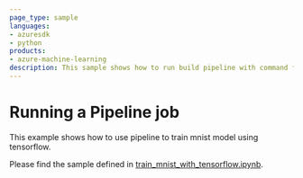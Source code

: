 ```yaml
---
page_type: sample
languages:
- azuresdk
- python
products:
- azure-machine-learning
description: This sample shows how to run build pipeline with command function.
---
```


# Running a Pipeline job
This example shows how to use pipeline to train mnist model using tensorflow.

Please find the sample defined in [train_mnist_with_tensorflow.ipynb](train_mnist_with_tensorflow.ipynb).